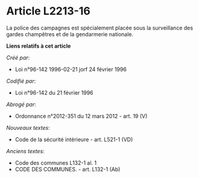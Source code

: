 # Article L2213-16

La police des campagnes est spécialement placée sous la surveillance des gardes champêtres et de la gendarmerie nationale.

**Liens relatifs à cet article**

_Créé par_:

  - Loi n°96-142 1996-02-21 jorf 24 février 1996

_Codifié par_:

  - Loi n°96-142 du 21 février 1996

_Abrogé par_:

  - Ordonnance n°2012-351 du 12 mars 2012 - art. 19 (V)

_Nouveaux textes_:

  - Code de la sécurité intérieure - art. L521-1 (VD)

_Anciens textes_:

  - Code des communes L132-1 al. 1
  - CODE DES COMMUNES. - art. L132-1 (Ab)
